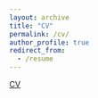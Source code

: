 ```yaml
---
layout: archive
title: "CV"
permalink: /cv/
author_profile: true
redirect_from:
  - /resume
---
```

  
 [CV](/files/Ackley_CV_2024.pdf)
  
  

